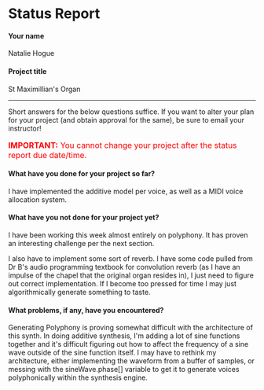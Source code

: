 # Status Report

#### Your name

Natalie Hogue

#### Project title

St Maximillian's Organ

***

Short answers for the below questions suffice. If you want to alter your plan for your project (and obtain approval for the same), be sure to email your instructor!

<p style="font-size: 16px; color:red;"><b>IMPORTANT:</b> You cannot change your project after the status report due date/time.</p>

#### What have you done for your project so far?

I have implemented the additive model per voice, as well as a MIDI voice allocation system.

#### What have you not done for your project yet?

I have been working this week almost entirely on polyphony. It has proven an interesting challenge per the next section.

I also have to implement some sort of reverb. I have some code pulled from Dr B's audio programming textbook for convolution reverb (as I have an impulse of the chapel that the original organ resides in), I just need to figure out correct implementation. If I become too pressed for time I may just algorithmically generate something to taste.

#### What problems, if any, have you encountered?

Generating Polyphony is proving somewhat difficult with the architecture of this synth. In doing additive synthesis, I'm adding a lot of sine functions together and it's difficult figuring out how to affect the frequency of a sine wave outside of the sine function itself. I may have to rethink my architecture, either implementing the waveform from a buffer of samples, or messing with the sineWave.phase[] variable to get it to generate voices polyphonically within the synthesis engine.
